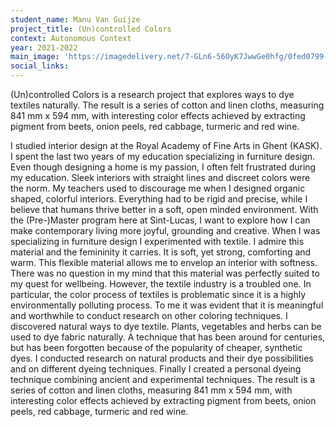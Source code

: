 ```yaml
---
student_name: Manu Van Guijze
project_title: (Un)controlled Colors
context: Autonomous Context
year: 2021-2022
main_image: 'https://imagedelivery.net/7-GLn6-56OyK7JwwGe0hfg/0fed0799-6983-4dfb-efe2-65e95230d800'
social_links:
---
```


(Un)controlled Colors is a research project that explores ways to dye textiles naturally. The result is a series of cotton and linen cloths, measuring 841 mm x 594 mm, with interesting color effects achieved by extracting pigment from beets, onion peels, red cabbage, turmeric and red wine.

I studied interior design at the Royal Academy of Fine Arts in Ghent (KASK). I spent the last two years of my education specializing in furniture design. Even though designing a home is my passion, I often felt frustrated during my education. Sleek interiors with straight lines and discreet colors were the norm. My teachers used to discourage me when I designed organic shaped, colorful interiors. Everything had to be rigid and precise, while I believe that humans thrive better in a soft, open minded environment. With the (Pre-)Master program here at Sint-Lucas, I want to explore how I can make contemporary living more joyful, grounding and creative. When I was specializing in furniture design I experimented with textile. I admire this material and the femininity it carries. It is soft, yet strong, comforting and warm. This flexible material allows me to envelop an interior with softness. There was no question in my mind that this material was perfectly suited to my quest for wellbeing. However, the textile industry is a troubled one. In particular, the color process of textiles is problematic since it is a highly environmentally polluting process. To me it was evident that it is meaningful and worthwhile to conduct research on other coloring techniques. I discovered natural ways to dye textile. Plants, vegetables and herbs can be used to dye fabric naturally. A technique that has been around for centuries, but has been forgotten because of the popularity of cheaper, synthetic dyes. I conducted research on natural products and their dye possibilities and on different dyeing techniques. Finally I created a personal dyeing technique combining ancient and experimental techniques. The result is a series of cotton and linen cloths, measuring 841 mm x 594 mm, with interesting color effects achieved by extracting pigment from beets, onion peels, red cabbage, turmeric and red wine.
